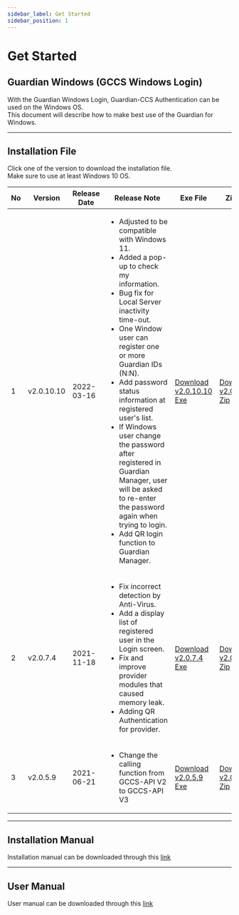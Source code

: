 ```yaml
---
sidebar_label: Get Started
sidebar_position: 1
---
```

# Get Started

## Guardian Windows (GCCS Windows Login)
With the Guardian Windows Login, Guardian-CCS Authentication can be used on the Windows OS.  
This document will describe how to make best use of the Guardian for Windows.

---

## Installation File

Click one of the version to download the installation file.   
Make sure to use at least Windows 10 OS.   

|No|Version|Release Date |Release Note |Exe File|Zip File|
|---|---|---|---|---|---|
|1|v2.0.10.10| 2022-03-16 |<ul><li>Adjusted to be compatible with Windows 11.</li><li>Added a pop-up to check my information.</li><li>Bug fix for Local Server inactivity time-out.</li><li> One Window user can register one or more Guardian IDs (N:N).</li><li>Add password status information at registered user's list.</li><li>If Windows user change the password after registered in Guardian Manager, user will be asked to re-enter the password again when trying to login.</li><li>Add QR login function to Guardian Manager.</li></ul>|[Download v2.0.10.10 Exe](https://updates.fnsvalue.co.kr/GFW/Installer/Guardian.Setup.v2.0.10.10.exe)| [Download v2.0.10.10 Zip](https://updates.fnsvalue.co.kr/GFW/Installer/Guardian.Setup.v2.0.10.10.zip)|
|2|v2.0.7.4| 2021-11-18 | <ul><li>Fix incorrect detection by Anti-Virus.</li><li>Add a display list of registered user in the Login screen.</li><li>Fix and improve provider modules that caused memory leak.</li><li>Adding QR Authentication for provider.</li></ul> | [Download v2.0.7.4 Exe](https://updates.fnsvalue.co.kr/GFW/Installer/Guardian.Setup.v2.0.7.4.exe)| [Download v2.0.7.4 Zip](https://updates.fnsvalue.co.kr/GFW/Installer/Guardian.Setup.v2.0.7.4.zip)|
|3|v2.0.5.9| 2021-06-21 | <ul><li>Change the calling function from GCCS-API V2 to GCCS-API V3</li></ul> | [Download v2.0.5.9 Exe](https://updates.fnsvalue.co.kr/GFW/Installer/Guardian.Setup.v2.0.7.4.exe)| [Download v2.0.5.9 Zip](https://updates.fnsvalue.co.kr/GFW/Installer/Guardian.Setup.v2.0.7.4.exe)|  

---

## Installation Manual

Installation manual can be downloaded through this [link](https://updates.fnsvalue.co.kr/GFW/Doc/Guardian_Windows_installation_manual_v1.9_en.pdf)

---

## User Manual

User manual can be downloaded through this [link](https://updates.fnsvalue.co.kr/GFW/Doc/Guardian_Windows_user_manual_v1.0_en.pdf)
